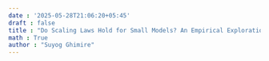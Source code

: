 ```yaml
---
date : '2025-05-28T21:06:20+05:45'
draft : false
title : "Do Scaling Laws Hold for Small Models? An Empirical Exploration"
math : True
author : "Suyog Ghimire"
---
```

